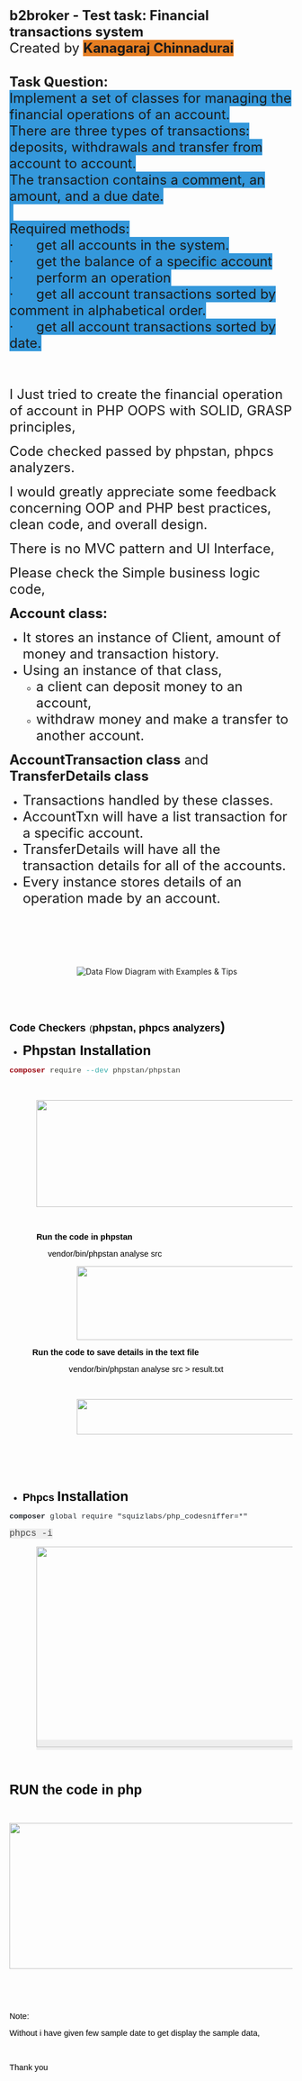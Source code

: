 <p><span style="font-size:24px"><strong>b2broker - Test task: Financial transactions system</strong><br />
Created by <strong><span style="background-color:#e67e22">Kanagaraj Chinnadurai</span></strong></span></p>

<p><br />
<span style="font-size:24px"><strong>Task Question:</strong><br />
<span style="background-color:#3498db">Implement a set of classes for managing the financial operations of an account.</span><br />
<span style="background-color:#3498db">There are three types of transactions: deposits, withdrawals and transfer from account to account.</span><br />
<span style="background-color:#3498db">The transaction contains a comment, an amount, and a due date.</span><br />
<span style="background-color:#3498db">&nbsp;</span><br />
<span style="background-color:#3498db">Required methods:</span><br />
<span style="background-color:#3498db">&middot; &nbsp; &nbsp; &nbsp;get all accounts in the system.</span><br />
<span style="background-color:#3498db">&middot; &nbsp; &nbsp; &nbsp;get the balance of a specific account</span><br />
<span style="background-color:#3498db">&middot; &nbsp; &nbsp; &nbsp;perform an operation</span><br />
<span style="background-color:#3498db">&middot; &nbsp; &nbsp; &nbsp;get all account transactions sorted by comment in alphabetical order.</span><br />
<span style="background-color:#3498db">&middot; &nbsp; &nbsp; &nbsp;get all account transactions sorted by date.</span></span></p>

<p>&nbsp;</p>

<p><br />
<span style="font-size:24px">I Just tried to create the financial operation of account in PHP OOPS with SOLID, GRASP principles,</span></p>

<p><span style="font-size:24px">Code checked passed by phpstan, phpcs analyzers.</span></p>

<p><span style="font-size:24px">I would greatly appreciate some feedback concerning OOP and PHP best practices, clean code, and overall design.&nbsp;</span></p>

<p><span style="font-size:24px">There is no MVC pattern and UI Interface,</span></p>

<p><span style="font-size:24px">Please check the Simple business logic code,</span></p>

<p><span style="font-size:24px"><strong>Account class:</strong></span></p>

<ul>
	<li><span style="font-size:24px">It stores an instance of Client, amount of money and transaction history.&nbsp;</span></li>
	<li><span style="font-size:24px">Using an instance of that class,&nbsp;</span>
	<ul>
		<li><span style="font-size:24px">a client can deposit money to an account,&nbsp;</span></li>
		<li><span style="font-size:24px">withdraw money and make a transfer to another account.&nbsp;</span></li>
	</ul>
	</li>
</ul>

<p><span style="font-size:24px"><strong>AccountTransaction class</strong> and <strong>TransferDetails class</strong></span></p>

<ul>
	<li><span style="font-size:24px">Transactions handled by these classes.</span></li>
	<li><span style="font-size:24px">AccountTxn will have a list transaction for a specific account.</span></li>
	<li><span style="font-size:24px">TransferDetails will have all the transaction details for all of the accounts.</span></li>
	<li><span style="font-size:24px">Every instance stores details of an operation made by an account.</span></li>
</ul>

<p>&nbsp;</p>

<p>&nbsp;</p>

<p>&nbsp;</p>

<p style="margin-left:120px"><img alt="Data Flow Diagram with Examples &amp; Tips" src="https://www.modernanalyst.com/Portals/0/Public%20Uploads/dataflowdiagm_open_account.png" /></p>

<p>&nbsp;</p>

<p>&nbsp;</p>

<p><span style="font-size:13.999999999999998pt"><span style="font-family:Arial"><span style="color:#000000"><strong>Code Checkers</strong></span></span></span><span style="font-size:18pt"><span style="font-family:Arial"><span style="color:#000000"> </span></span></span><span style="font-size:11pt"><span style="font-family:Arial"><span style="color:#000000">(</span></span></span><span style="font-size:13.999999999999998pt"><span style="font-family:Calibri,sans-serif"><span style="color:#000000"><strong>phpstan, phpcs analyzers</strong></span></span></span><span style="font-size:18pt"><span style="font-family:Calibri,sans-serif"><span style="color:#000000"><strong>)</strong></span></span></span></p>

<ul>
	<li style="list-style-type:disc"><span style="font-size:18pt"><span style="font-family:Calibri,sans-serif"><span style="color:#000000"><strong>Phpstan Installation</strong></span></span></span></li>
</ul>

<p><span style="font-size:10pt"><span style="font-family:'Courier New'"><span style="color:#9a050f"><span style="background-color:#ffffff"><strong>composer</strong></span></span></span></span><span style="font-size:10pt"><span style="font-family:'Courier New'"><span style="color:#393a34"><span style="background-color:#ffffff"> require </span></span></span></span><span style="font-size:10pt"><span style="font-family:'Courier New'"><span style="color:#36acaa"><span style="background-color:#ffffff">--dev</span></span></span></span><span style="font-size:10pt"><span style="font-family:'Courier New'"><span style="color:#393a34"><span style="background-color:#ffffff"> phpstan/phpstan</span></span></span></span></p>

<p>&nbsp;</p>

<p style="margin-left:48px"><span style="font-size:11pt"><span style="font-family:Arial"><span style="color:#000000"><img src="https://lh4.googleusercontent.com/S0ZgVCfMdHbk9wByJtvwdne4AV_jkrF8X_AMNXAHCNo7qgfeZ9lIQPTjHH1o9BOZWIdcPYuS_XN6LZ8f9WR-gBRSMGRRaASkj-_kQIklaVZ6WzQOTQp4dpVRRUCWKEBppFcO0z58QqpN75w-Gcvjuj6jdXdyYfjMOR3zfWCbVhpWsvqaYxFxLMTbWH_PMw" style="height:190px; width:506px" /></span></span></span></p>

<p>&nbsp;</p>

<p style="margin-left:48px"><span style="font-size:11pt"><span style="font-family:Arial"><span style="color:#000000"><strong>Run the code in phpstan</strong></span></span></span></p>

<p style="margin-left:48px"><span style="font-size:11pt"><span style="font-family:Arial"><span style="color:#000000">&nbsp; &nbsp; <strong>&nbsp;</strong>vendor/bin/phpstan analyse src</span></span></span></p>

<p style="margin-left:120px"><span style="font-size:11pt"><span style="font-family:Arial"><span style="color:#000000"><img src="https://lh5.googleusercontent.com/Jvd1nLfyUJFFDYW7t2opRg-KuPKEYtGkZTRhgLEBR1b6OPMFKXlBQwQ6NusVBcda6vAWD7MynfrT9yu0wSsusuqOciA1W9PjjmaX_6ASQK4Z6GcBOvpBAu7tBBTcElCkfNJ5Kcsv9DGo-VF6okvyFlGsa4Una_yXFIA39cnbKWnxnD77aVEDx_3KxMbFWA" style="height:131px; width:624px" /></span></span></span></p>

<p><span style="font-size:11pt"><span style="font-family:Arial"><span style="color:#000000">&nbsp; &nbsp; &nbsp; &nbsp; &nbsp; <strong>Run the code to save details in the text file</strong></span></span></span></p>

<p><span style="font-size:11pt"><span style="font-family:Arial"><span style="color:#000000">&nbsp; &nbsp; &nbsp; &nbsp; &nbsp; &nbsp; &nbsp; &nbsp; &nbsp; &nbsp; &nbsp; &nbsp; &nbsp; vendor/bin/phpstan analyse src &gt; result.txt</span></span></span></p>

<p>&nbsp;</p>

<p style="margin-left:120px"><span style="font-size:11pt"><span style="font-family:Arial"><span style="color:#000000"><img src="https://lh3.googleusercontent.com/5-HM1Sgc2rjaKWe_kCToVetNsSSN1orhvU6SPIojctYe5UYIhuOn9qEBK-eBFQsKgUq7fEaSgx8XUfjqGQzmuo_M_4gfHznGoW-qm-tW2a9aqbwmK4s_7GaBwNv9xFVpMqIV54LaeQp47BQ2LLYCRT8biE91Rh5JSxmLuWxuS_EbxE4jb-VcS-42v6As_w" style="height:63px; width:624px" /></span></span></span></p>

<p><br />
<br />
<br />
&nbsp;</p>

<ul>
	<li style="list-style-type:disc"><span style="font-size:13.999999999999998pt"><span style="font-family:Calibri,sans-serif"><span style="color:#000000"><strong>Phpcs </strong></span></span></span><span style="font-size:18pt"><span style="font-family:Calibri,sans-serif"><span style="color:#000000"><strong>Installation</strong></span></span></span></li>
</ul>

<p><span style="font-size:10pt"><span style="font-family:'Courier New'"><span style="color:#24292f"><strong>composer </strong></span></span></span><span style="font-size:10pt"><span style="font-family:'Courier New'"><span style="color:#24292f">global require &quot;squizlabs/php_codesniffer=*&quot;</span></span></span></p>

<p><span style="font-size:12pt"><span style="font-family:'Courier New'"><span style="color:#444444"><span style="background-color:#eeeeee">phpcs -i</span></span></span></span></p>

<p style="margin-left:48px"><span style="font-size:12pt"><span style="font-family:'Courier New'"><span style="color:#444444"><span style="background-color:#eeeeee"><img src="https://lh4.googleusercontent.com/fM648o2mNcvcTVcY7L1LcSV0FZSKmw_T2zfLtlafMMjCjzfMeLau6E75qciVk6cu1ZpUSjxOyPhYdwZv1zXqxsfpevrjnrgIJZXpAASWHmsXvnI_FCDsb4Hcym_zL6HCWgH1gW6rl866zqNQ7mK0reXYmliNLOkUOGWVwUDujRWMaUKopgWACu6_hjanXQ" style="height:356px; width:546px" /></span></span></span></span></p>

<p><br />
&nbsp;</p>

<p><span style="font-size:18pt"><span style="font-family:Arial"><span style="color:#000000"><strong>RUN the code in php</strong></span></span></span></p>

<p>&nbsp;</p>

<p><span style="font-size:11pt"><span style="font-family:Arial"><span style="color:#000000"><img src="https://lh5.googleusercontent.com/2Wcm9vHGcacu8ujg9nw4TFwEbn6QwNTnzy6ojASA-r6lGfik1ZBpPq6ffOILtyugy5rLj3JWYHi8BwCWn9iv_GPbCZzheY2uildUh1cWo8I89Jj5iP9PwKCOhPa5A_L2xT2S8v1HkQ1WYQ9NRV7ctKkIUiISaV3Ccc6ZeFIepC99_yzjC_8Q6wyynJxmwQ" style="height:259px; width:624px" /></span></span></span></p>

<p>&nbsp;</p>

<p>&nbsp;</p>

<p><span style="font-size:11pt"><span style="font-family:Arial"><span style="color:#000000">Note:&nbsp;</span></span></span></p>

<p><span style="font-size:11pt"><span style="font-family:Arial"><span style="color:#000000">Without i have given few sample date to get display the sample data,</span></span></span></p>

<p>&nbsp;</p>

<p><span style="font-size:11pt"><span style="font-family:Arial"><span style="color:#000000">Thank you</span></span></span></p>

<p>&nbsp;</p>

<p>&nbsp;</p>

<p>&nbsp;</p>
